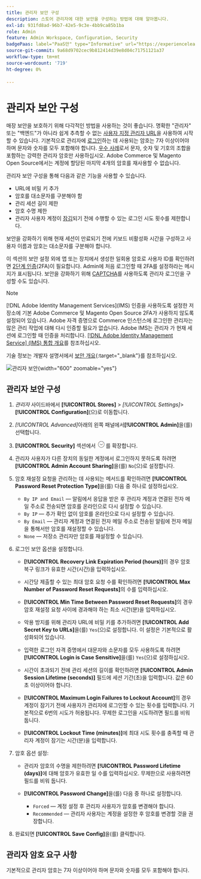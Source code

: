 ```yaml
---
title: 관리자 보안 구성
description: 스토어 관리자에 대한 보안을 구성하는 방법에 대해 알아봅니다.
exl-id: 931fd8ad-96b7-42e5-9c3e-4bb9ca85b1ba
role: Admin
feature: Admin Workspace, Configuration, Security
badgePaas: label="PaaS만" type="Informative" url="https://experienceleague.adobe.com/en/docs/commerce/user-guides/product-solutions" tooltip="Adobe Commerce 온 클라우드 프로젝트(Adobe 관리 PaaS 인프라) 및 온프레미스 프로젝트에만 적용됩니다."
source-git-commit: 9a68d9702cec9b812414d39e8d04c71751121a37
workflow-type: tm+mt
source-wordcount: '719'
ht-degree: 0%

---
```


# 관리자 보안 구성

매장 보안을 보호하기 위해 다각적인 방법을 사용하는 것이 좋습니다. 명확한 &quot;관리자&quot; 또는 &quot;백엔드&quot;가 아니라 쉽게 추측할 수 없는 [사용자 지정 관리자 URL](../stores-purchase/store-urls.md#use-a-custom-admin-url)을 사용하여 시작할 수 있습니다. 기본적으로 관리자에 [로그인](../getting-started/admin-signin.md)하는 데 사용되는 암호는 7자 이상이어야 하며 문자와 숫자를 모두 포함해야 합니다. [우수 사례](https://experienceleague.adobe.com/docs/commerce-operations/implementation-playbook/best-practices/launch/security-best-practices.html)로서 문자, 숫자 및 기호의 조합을 포함하는 강력한 관리자 암호만 사용하십시오. Adobe Commerce 및 Magento Open Source에서는 계정에 할당된 마지막 4개의 암호를 재사용할 수 없습니다.

관리자 보안 구성을 통해 다음과 같은 기능을 사용할 수 있습니다.

- URL에 비밀 키 추가
- 암호를 대소문자를 구분해야 함
- 관리 세션 길이 제한
- 암호 수명 제한
- 관리자 사용자 계정이 [잠김](permissions-users-all.md#locked-users)되기 전에 수행할 수 있는 로그인 시도 횟수를 제한합니다.

보안을 강화하기 위해 현재 세션이 만료되기 전에 키보드 비활성화 시간을 구성하고 사용자 이름과 암호는 대소문자를 구분해야 합니다.

이 섹션의 보안 설정 외에 앱 또는 장치에서 생성한 일회용 암호로 사용자 ID를 확인하려면 [2단계 인증](security-two-factor-authentication.md)(2FA)이 필요합니다. Admin에 처음 로그인할 때 2FA를 설정하라는 메시지가 표시됩니다. 보안을 강화하기 위해 [CAPTCHA](security-captcha.md)를 사용하도록 관리자 로그인을 구성할 수도 있습니다.

>[!NOTE]
>
>[!DNL Adobe Identity Management Services]&#x200B;(IMS) 인증을 사용하도록 설정한 저장소에 기본 Adobe Commerce 및 Magento Open Source 2FA가 사용하지 않도록 설정되어 있습니다. Adobe 자격 증명으로 Commerce 인스턴스에 로그인한 관리자는 많은 관리 작업에 대해 다시 인증할 필요가 없습니다. Adobe IMS는 관리자 가 현재 세션에 로그인할 때 인증을 처리합니다. [[!DNL Adobe Identity Management Service] (IMS) 통합 개요](../getting-started/adobe-ims-integration-overview.md)를 참조하십시오.

기술 정보는 개발자 설명서에서 [보안 개요](https://developer.adobe.com/commerce/php/architecture/basics/security/){:target="_blank"}를 참조하십시오.

![관리자 보안](../configuration-reference/advanced/assets/admin-security.png){width="600" zoomable="yes"}

## 관리자 보안 구성

1. _관리자_ 사이드바에서 **[!UICONTROL Stores]** > _[!UICONTROL Settings]_>**[!UICONTROL Configuration]**(으)로 이동합니다.

1. _[!UICONTROL Advanced]_&#x200B;아래의 왼쪽 패널에서&#x200B;**[!UICONTROL Admin]**&#x200B;을(를) 선택합니다.

1. **[!UICONTROL Security]** 섹션에서 ![확장 선택기](../assets/icon-display-expand.png)를 확장합니다.

1. 관리자 사용자가 다른 장치의 동일한 계정에서 로그인하지 못하도록 하려면 **[!UICONTROL Admin Account Sharing]**&#x200B;을(를) `No`(으)로 설정합니다.

1. 암호 재설정 요청을 관리하는 데 사용되는 메서드를 확인하려면 **[!UICONTROL Password Reset Protection Type]**&#x200B;을(를) 다음 중 하나로 설정하십시오.

   - `By IP and Email` — 알림에서 응답을 받은 후 관리자 계정과 연결된 전자 메일 주소로 전송되면 암호를 온라인으로 다시 설정할 수 있습니다.
   - `By IP` — 추가 확인 없이 암호를 온라인으로 다시 설정할 수 있습니다.
   - `By Email` — 관리자 계정과 연결된 전자 메일 주소로 전송된 알림에 전자 메일을 통해서만 암호를 재설정할 수 있습니다.
   - `None` — 저장소 관리자만 암호를 재설정할 수 있습니다.

1. 로그인 보안 옵션을 설정합니다.

   - **[!UICONTROL Recovery Link Expiration Period (hours)]**&#x200B;의 경우 암호 복구 링크가 유효한 시간(시간)을 입력하십시오.

   - 시간당 제출할 수 있는 최대 암호 요청 수를 확인하려면 **[!UICONTROL Max Number of Password Reset Requests]**&#x200B;의 수를 입력하십시오.

   - **[!UICONTROL Min Time Between Password Reset Requests]**&#x200B;의 경우 암호 재설정 요청 사이에 경과해야 하는 최소 시간(분)을 입력하십시오.

   - 악용 방지를 위해 관리자 URL에 비밀 키를 추가하려면 **[!UICONTROL Add Secret Key to URLs]**&#x200B;을(를) `Yes`(으)로 설정합니다. 이 설정은 기본적으로 활성화되어 있습니다.

   - 입력한 로그인 자격 증명에서 대문자와 소문자를 모두 사용하도록 하려면 **[!UICONTROL Login is Case Sensitive]**&#x200B;을(를) `Yes`(으)로 설정하십시오.

   - 시간이 초과되기 전에 관리 세션의 길이를 확인하려면 **[!UICONTROL Admin Session Lifetime (seconds)]** 필드에 세션 기간(초)을 입력합니다. 값은 60초 이상이어야 합니다.

   - **[!UICONTROL Maximum Login Failures to Lockout Account]**&#x200B;의 경우 계정이 잠기기 전에 사용자가 관리자에 로그인할 수 있는 횟수를 입력합니다. 기본적으로 6번의 시도가 허용됩니다. 무제한 로그인을 시도하려면 필드를 비워 둡니다.

   - **[!UICONTROL Lockout Time (minutes)]**&#x200B;에 최대 시도 횟수를 충족할 때 관리자 계정이 잠기는 시간(분)을 입력합니다.

1. 암호 옵션 설정:

   - 관리자 암호의 수명을 제한하려면 **[!UICONTROL Password Lifetime (days)]**&#x200B;에 대해 암호가 유효한 일 수를 입력하십시오. 무제한으로 사용하려면 필드를 비워 둡니다.

   - **[!UICONTROL Password Change]**&#x200B;을(를) 다음 중 하나로 설정합니다.

      - `Forced` — 계정 설정 후 관리자 사용자가 암호를 변경해야 합니다.
      - `Recommended` — 관리자 사용자는 계정을 설정한 후 암호를 변경할 것을 권장합니다.

1. 완료되면 **[!UICONTROL Save Config]**&#x200B;을(를) 클릭합니다.

## 관리자 암호 요구 사항

기본적으로 관리자 암호는 7자 이상이어야 하며 문자와 숫자를 모두 포함해야 합니다.
